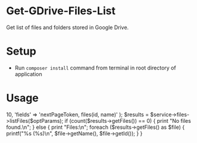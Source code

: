 # Get-GDrive-Files-List

Get list of files and folders stored in Google Drive.

# Setup
- Run `composer install` command from terminal in root directory of application

# Usage
<?
  require('google-client.php');

  // Get the API client and construct the service object.
  $client = getClient();
  $service = new Google_Service_Drive($client);

  // Print the names and IDs for up to 10 files.
  $optParams = array(
    'pageSize' => 10,
    'fields' => 'nextPageToken, files(id, name)'
  );
  $results = $service->files->listFiles($optParams);

  if (count($results->getFiles()) == 0) {
    print "No files found.\n";
  } else {
    print "Files:\n";
    foreach ($results->getFiles() as $file) {
      printf("%s (%s)\n", $file->getName(), $file->getId());
    }
  }
